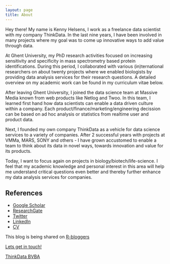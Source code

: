 ```yaml
---
layout: page
title: About
---
```


Hey there!  My name is Kenny Helsens, I work as a freelance data scientist with my company ThinkData. In the last nine years, I have been involved in many projects where my goal was to come up innovative ways to add value through data.

At Ghent University, my PhD research activities focused on increasing sensitivity and specificity in mass spectrometry based protein identifications. During this period, I collaborated with various (in)ternational researchers on about twenty projects where we enabled biologists by providing data analysis services for their research questions. A detailed overview on my academic work can be found in my curriculum vitae below.

After leaving Ghent University, I joined the data science team at Massive Media known from web products like Netlog and Twoo. In this team, I learned first hand how data scientists can enable a data driven culture within a company. Each product/finance/marketing/engineering decission can be based on ad hoc analysis or statistics from realtime user and product data.

Next, I founded my own company ThinkData as a vehicle for data science services to a variety of companies. After 2 successful years with projects at VMMa, MARS, SONY and others - I have grown accustomed to enable a team to think about its data in novel ways, towards innovation and value for its products.

Today, I want to focus again on projects in biology/biotech/life-science. I feel that my academic knowledge and personal interest in this area will help me understand critical questions even better and thereby further enhance my data analysis services for companies.



## References

* [Google Scholar](https://scholar.google.com/citations?hl=en&user=v87fzXsAAAAJ&view_op=list_works&sortby=pubdate)
* [ResearchGate](http://www.researchgate.net/profile/Kenny_Helsens)
* [Twitter](https://twitter.com/kennyhelsens)
* [LinkedIn](https://www.linkedin.com/profile/view?id=17990438)
* [CV](https://drive.google.com/file/d/0B4A88XTMCzhKWE1WZHhUTllZM0k/view?usp=sharing)

This blog is being shared on [R-bloggers](http://www.r-bloggers.com/)

[Lets get in touch!](mailto:kenny@thinkdata.be)

[ThinkData BVBA](https://data.be/en/company/Thinkdata-SCS-0533840686)


